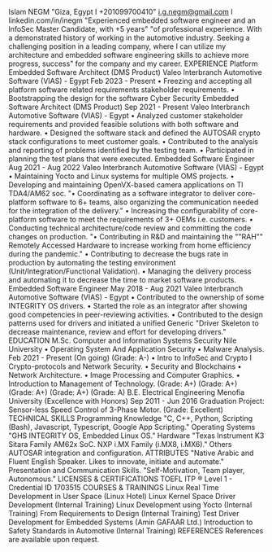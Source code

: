 Islam NEGM
"Giza, Egypt I +201099700410"
i.g.negm@gmail.com I linkedin.com/in/inegm
"Experienced embedded  software engineer and an lnfoSec Master Candidate, with +5 years"
"of professional experience. With a demonstrated history of working in the automotive industry. Seeking a challenging position in a leading company, where I can utilize my architecture  and embedded  software  engineering  skills to achieve more progress, success"
for the company and my career.
EXPERIENCE
Platform Embedded Software Architect  (DMS Product)
Valeo lnterbranch Automotive  Software (VIAS) - Egypt
Feb 2023 - Present
• Freezing and accepting all platform software related requirements stakeholder
requirements.
•  Bootstrapping the design for the software
Cyber Security Embedded Software Architect (DMS Product)   Sep 2021 - Present
Valeo lnterbranch Automotive  Software (VIAS) - Egypt
• Analyzed customer stakeholder requirements and provided feasible solutions with both software and hardware.
• Designed the software stack and defined the AUTOSAR crypto stack configurations to meet customer goals.
• Contributed to the analysis and reporting of problems identified by the testing team.
• Participated in planning the test plans that were executed.
Embedded Software Engineer                                                        Aug 2021 - Aug 2022
Valeo lnterbranch Automotive  Software (VIAS) - Egypt
• Maintaining Yocto and Linux systems for multiple OMS projects.
• Developing and maintaining OpenVX-based camera applications on Tl TDA4/AM62
soc.
"• Coordinating as a software integrator to deliver core-platform software to 6+ teams, also organizing the communication needed for the integration of the delivery."
• Increasing the configurability of core-platform software to meet the requirements of 3+ OEMs i.e. customers.
• Conducting technical architecture/code review and committing the code changes on production.
"• Contributing in R&D and maintaining the ""RAH"" Remotely Accessed Hardware to increase working from home efficiency during the pandemic."
•  Contributing to decrease the bugs rate in production by automating the testing environment (Unit/Integration/Functional  Validation).
•  Managing the delivery process and automating it to decrease the time to market
software products.
Embedded Software Engineer                                                        May 2018 - Aug 2021
Valeo lnterbranch Automotive  Software (VIAS) - Egypt
• Contributed to the ownership of some INTEGRITY OS drivers.
• Started the role as an integrator after showing good competencies in peer-reviewing activities.
• Contributed to the design patterns used for drivers and initiated a unified Generic
"Driver Skeleton to decrease maintenance, review and effort for developing drivers."
EDUCATION
M.Sc. Computer and Information Systems Security
Nile University
• Operating System And Application Security
• Malware Analysis.
Feb 2021 - Present
(On going) (Grade: A-)
•  Intro to lnfoSec and Crypto I Crypto-protocols and Network Security.
• Security and Blockchains
•  Network Architecture.
• Image Processing and Computer Graphics.
• Introduction to Management of Technology.
(Grade: A+)
(Grade: A+) (Grade: A+) (Grade: A+)
(Grade: A)
B.E. Electrical Engineering
Menofia University (Excellence with Honors)
Sep 2011 - Jun 2016
Graduation Project:  Sensor-less Speed Control of 3-Phase Motor. (Grade: Excellent)
TECHNICAL SKILLS
Programming  Knowledge
"C, C++, Python, Scripting (Bash), Javascript, Typescript, Google App Scripting."
Operating Systems
"GHS INTEGRITY OS, Embedded Linux OS."
Hardware
"Texas Instrument K3 Sitara Family AM62x SoC. NXP i.MX Family (i.MX8, i.MX6)."
Others
AUTOSAR  integration and configuration.
ATTRIBUTES
"Native Arabic and Fluent English Speaker. Likes to innovate, initiate and automate."
Presentation and Communication Skills.
"Self-Motivation, Team player, Autonomous."
LICENSES & CERTIFICATIONS
TOEFL ITP ® Level 1 - Credential ID 1703515
COURSES & TRAININGS
Linux Real Time Development in User Space (Linux Hotel) Linux Kernel Space Driver Development (Internal Training) Linux Development using Yocto (Internal Training)
From Requirements to Design (Internal Training)
Test Driver Development for Embedded Systems (Amin GAFAAR Ltd.) Introduction to Safety Standards in Automotive (Internal Training)
REFERENCES
References are available upon request.
